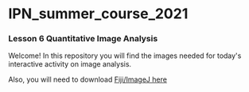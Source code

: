 # IPN_summer_course_2021

### Lesson 6 Quantitative Image Analysis 

Welcome! In this repository you will find the images needed for today's interactive activity on image analysis.

Also, you will need to download [Fiji/ImageJ here](fiji.sc)

